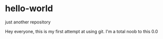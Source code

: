 # hello-world
just another repository

Hey everyone, 
this is my first attempt at using git. I'm a total noob to this 0.0

